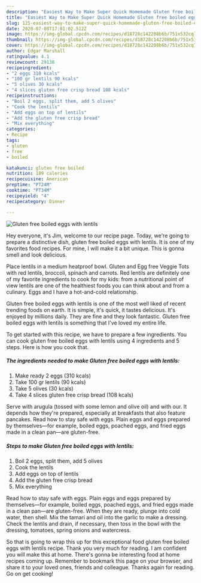 ```yaml
---
description: "Easiest Way to Make Super Quick Homemade Gluten free boiled eggs with lentils"
title: "Easiest Way to Make Super Quick Homemade Gluten free boiled eggs with lentils"
slug: 125-easiest-way-to-make-super-quick-homemade-gluten-free-boiled-eggs-with-lentils
date: 2020-07-08T17:01:02.512Z
image: https://img-global.cpcdn.com/recipes/d18728c142208b6b/751x532cq70/gluten-free-boiled-eggs-with-lentils-recipe-main-photo.jpg
thumbnail: https://img-global.cpcdn.com/recipes/d18728c142208b6b/751x532cq70/gluten-free-boiled-eggs-with-lentils-recipe-main-photo.jpg
cover: https://img-global.cpcdn.com/recipes/d18728c142208b6b/751x532cq70/gluten-free-boiled-eggs-with-lentils-recipe-main-photo.jpg
author: Edgar Marshall
ratingvalue: 4.1
reviewcount: 29138
recipeingredient:
- "2 eggs 310 kcals"
- "100 gr lentils 90 kcals"
- "5 olives 30 kcals"
- "4 slices gluten free crisp bread 108 kcals"
recipeinstructions:
- "Boil 2 eggs, split them, add 5 olives"
- "Cook the lentils"
- "Add eggs on top of lentils"
- "Add the gluten free crisp bread"
- "Mix everything"
categories:
- Recipe
tags:
- gluten
- free
- boiled

katakunci: gluten free boiled 
nutrition: 189 calories
recipecuisine: American
preptime: "PT24M"
cooktime: "PT34M"
recipeyield: "4"
recipecategory: Dinner

---
```



![Gluten free boiled eggs with lentils](https://img-global.cpcdn.com/recipes/d18728c142208b6b/751x532cq70/gluten-free-boiled-eggs-with-lentils-recipe-main-photo.jpg)

Hey everyone, it's Jim, welcome to our recipe page. Today, we're going to prepare a distinctive dish, gluten free boiled eggs with lentils. It is one of my favorites food recipes. For mine, I will make it a bit unique. This is gonna smell and look delicious.

Place lentils in a medium heatproof bowl. Gluten and Egg free Veggie Tots with red lentils, broccoli, spinach and carrots. Red lentils are definitely one of my favorite ingredients to cook for my kids: from a nutritional point of view lentils are one of the healthiest foods you can think about and from a culinary. Eggs and I have a hot-and-cold relationship.

Gluten free boiled eggs with lentils is one of the most well liked of recent trending foods on earth. It is simple, it's quick, it tastes delicious. It's enjoyed by millions daily. They are fine and they look fantastic. Gluten free boiled eggs with lentils is something that I've loved my entire life.


To get started with this recipe, we have to prepare a few ingredients. You can cook gluten free boiled eggs with lentils using 4 ingredients and 5 steps. Here is how you cook that.

<!--inarticleads1-->

##### The ingredients needed to make Gluten free boiled eggs with lentils:

1. Make ready 2 eggs (310 kcals)
1. Take 100 gr lentils (90 kcals)
1. Take 5 olives (30 kcals)
1. Take 4 slices gluten free crisp bread (108 kcals)


Serve with arugula (tossed with some lemon and olive oil) and with our. It depends how they&#39;re prepared, especially at breakfasts that also feature pancakes. Read how to stay safe with eggs. Plain eggs and eggs prepared by themselves—for example, boiled eggs, poached eggs, and fried eggs made in a clean pan—are gluten-free. 

<!--inarticleads2-->

##### Steps to make Gluten free boiled eggs with lentils:

1. Boil 2 eggs, split them, add 5 olives
1. Cook the lentils
1. Add eggs on top of lentils
1. Add the gluten free crisp bread
1. Mix everything


Read how to stay safe with eggs. Plain eggs and eggs prepared by themselves—for example, boiled eggs, poached eggs, and fried eggs made in a clean pan—are gluten-free. When they are ready, plunge into cold water, then shell. Mix the tamari and oil into the garlic to make a dressing. Check the lentils and drain, if necessary, then toss in the bowl with the dressing, tomatoes, spring onions and watercress. 

So that is going to wrap this up for this exceptional food gluten free boiled eggs with lentils recipe. Thank you very much for reading. I am confident you will make this at home. There's gonna be interesting food at home recipes coming up. Remember to bookmark this page on your browser, and share it to your loved ones, friends and colleague. Thanks again for reading. Go on get cooking!
